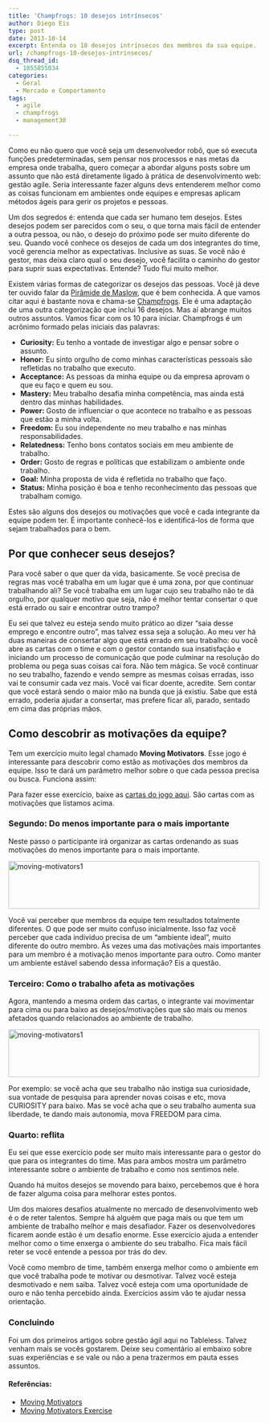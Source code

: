 ```yaml
---
title: 'Champfrogs: 10 desejos intrínsecos'
author: Diego Eis
type: post
date: 2013-10-14
excerpt: Entenda os 10 desejos intrínsecos dos membros da sua equipe.
url: /champfrogs-10-desejos-intrinsecos/
dsq_thread_id:
  - 1855855034
categories:
  - Geral
  - Mercado e Comportamento
tags:
  - agile
  - champfrogs
  - management30

---
```

Como eu não quero que você seja um desenvolvedor robô, que só executa funções predeterminadas, sem pensar nos processos e nas metas da empresa onde trabalha, quero começar a abordar alguns posts sobre um assunto que não está diretamente ligado à prática de desenvolvimento web: gestão agile. Seria interessante fazer alguns devs entenderem melhor como as coisas funcionam em ambientes onde equipes e empresas aplicam métodos ágeis para gerir os projetos e pessoas.

Um dos segredos é: entenda que cada ser humano tem desejos. Estes desejos podem ser parecidos com o seu, o que torna mais fácil de entender a outra pessoa, ou não, o desejo do próximo pode ser muito diferente do seu. Quando você conhece os desejos de cada um dos integrantes do time, você gerencia melhor as expectativas. Inclusive as suas. Se você não é gestor, mas deixa claro qual o seu desejo, você facilita o caminho do gestor para suprir suas expectativas. Entende? Tudo flui muito melhor.

Existem várias formas de categorizar os desejos das pessoas. Você já deve ter ouvido falar da [Pirâmide de Maslow][1], que é bem conhecida. A que vamos citar aqui é bastante nova e chama-se [Champfrogs][2]. Ele é uma adaptação de uma outra categorização que inclui 16 desejos. Mas aí abrange muitos outros assuntos. Vamos ficar com os 10 para iniciar. Champfrogs é um acrônimo formado pelas iniciais das palavras:

  * **Curiosity:** Eu tenho a vontade de investigar algo e pensar sobre o assunto.
  * **Honor:** Eu sinto orgulho de como minhas características pessoais são refletidas no trabalho que executo.
  * **Acceptance:** As pessoas da minha equipe ou da empresa aprovam o que eu faço e quem eu sou.
  * **Mastery:** Meu trabalho desafia minha competência, mas ainda está dentro das minhas habilidades.
  * **Power:** Gosto de influenciar o que acontece no trabalho e as pessoas que estão a minha volta.
  * **Freedom:** Eu sou independente no meu trabalho e nas minhas responsabilidades.
  * **Relatedness:** Tenho bons contatos sociais em meu ambiente de trabalho.
  * **Order:** Gosto de regras e políticas que estabilizam o ambiente onde trabalho.
  * **Goal:** Minha proposta de vida é refletida no trabalho que faço.
  * **Status:** Minha posição é boa e tenho reconhecimento das pessoas que trabalham comigo.

Estes são alguns dos desejos ou motivações que você e cada integrante da equipe podem ter. É importante conhecê-los e identificá-los de forma que sejam trabalhados para o bem.

## Por que conhecer seus desejos?

Para você saber o que quer da vida, basicamente. Se você precisa de regras mas você trabalha em um lugar que é uma zona, por que continuar trabalhando ali? Se você trabalha em um lugar cujo seu trabalho não te dá orgulho, por qualquer motivo que seja, não é melhor tentar consertar o que está errado ou sair e encontrar outro trampo?

Eu sei que talvez eu esteja sendo muito prático ao dizer &#8220;saia desse emprego e encontre outro&#8221;, mas talvez essa seja a solução. Ao meu ver há duas maneiras de consertar algo que está errado em seu trabalho: ou você abre as cartas com o time e com o gestor contando sua insatisfação e iniciando um processo de comunicação que pode culminar na resolução do problema ou pega suas coisas cai fora. Não tem mágica. Se você continuar no seu trabalho, fazendo e vendo sempre as mesmas coisas erradas, isso vai te consumir cada vez mais. Você vai ficar doente, acredite. Sem contar que você estará sendo o maior mão na bunda que já existiu. Sabe que está errado, poderia ajudar a consertar, mas prefere ficar ali, parado, sentado em cima das próprias mãos.

## Como descobrir as motivações da equipe?

Tem um exercício muito legal chamado **Moving Motivators**. Esse jogo é interessante para descobrir como estão as motivações dos membros da equipe. Isso te dará um parâmetro melhor sobre o que cada pessoa precisa ou busca. Funciona assim:

Para fazer esse exercício, baixe as [cartas do jogo aqui][3]. São cartas com as motivações que listamos acima.

### Segundo: Do menos importante para o mais importante

Neste passo o participante irá organizar as cartas ordenando as suas motivações do menos importante para o mais importante.

<img src="http://tableless.com.br/wp-content/uploads/2013/10/moving-motivators1.jpg" alt="moving-motivators1" width="500" height="95" class="alignnone size-full wp-image-39193" srcset="uploads/2013/10/moving-motivators1.jpg 500w, uploads/2013/10/moving-motivators1-329x62.jpg 329w" sizes="(max-width: 500px) 100vw, 500px" />

Você vai perceber que membros da equipe tem resultados totalmente diferentes. O que pode ser muito confuso inicialmente. Isso faz você perceber que cada individuo precisa de um &#8220;ambiente ideal&#8221;, muito diferente do outro membro. Às vezes uma das motivações mais importantes para um membro é a motivação menos importante para outro. Como manter um ambiente estável sabendo dessa informação? Eis a questão.

### Terceiro: Como o trabalho afeta as motivações

Agora, mantendo a mesma ordem das cartas, o integrante vai movimentar para cima ou para baixo as desejos/motivações que são mais ou menos afetados quando relacionados ao ambiente de trabalho.

<img src="http://tableless.com.br/wp-content/uploads/2013/10/moving-motivators2.jpg" alt="moving-motivators1" width="500" height="95" class="alignnone size-full wp-image-39193" />

Por exemplo: se você acha que seu trabalho não instiga sua curiosidade, sua vontade de pesquisa para aprender novas coisas e etc, mova CURIOSITY para baixo. Mas se você acha que o seu trabalho aumenta sua liberdade, te dando mais autonomia, mova FREEDOM para cima.

### Quarto: reflita

Eu sei que esse exercício pode ser muito mais interessante para o gestor do que para os integrantes do time. Mas para ambos mostra um parâmetro interessante sobre o ambiente de trabalho e como nos sentimos nele. 

Quando há muitos desejos se movendo para baixo, percebemos que é hora de fazer alguma coisa para melhorar estes pontos.
  
Um dos maiores desafios atualmente no mercado de desenvolvimento web é o de reter talentos. Sempre há alguém que paga mais ou que tem um ambiente de trabalho melhor e mais desafiador. Fazer os desenvolvedores ficarem aonde estão é um desafio enorme. Esse exercício ajuda a entender melhor como o time enxerga o ambiente do seu trabalho. Fica mais fácil reter se você entende a pessoa por trás do dev.

Você como membro de time, também enxerga melhor como o ambiente em que você trabalha pode te motivar ou desmotivar. Talvez você esteja desmotivado e nem saiba. Talvez você esteja com uma oportunidade de ouro e não tenha percebido ainda. Exercícios assim vão te ajudar nessa orientação.

### Concluindo

Foi um dos primeiros artigos sobre gestão ágil aqui no Tableless. Talvez venham mais se vocês gostarem. Deixe seu comentário aí embaixo sobre suas experiências e se vale ou não a pena trazermos em pauta esses assuntos.

#### Referências:

  * [Moving Motivators][4]
  * [Moving Motivators Exercise][5]

 [1]: http://en.wikipedia.org/wiki/Maslow's_hierarchy_of_needs
 [2]: http://www.noop.nl/2013/02/champfrogs.html
 [3]: http://www.management30.com/wp-content/uploads/2012/09/04-Moving-Motivators-Letter-v2.00.pdf
 [4]: http://www.management30.com/product/moving-motivators/
 [5]: http://www.noop.nl/2011/09/moving-motivators-free-exercise.html